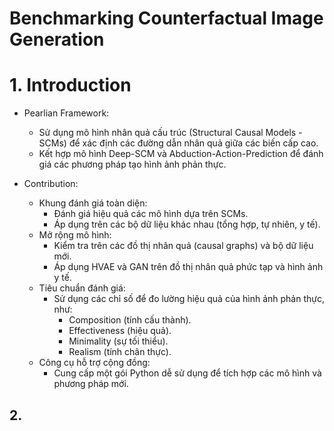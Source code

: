# Benchmarking Counterfactual Image Generation

# 1. Introduction
- Pearlian Framework:
    - Sử dụng mô hình nhân quả cấu trúc (Structural Causal Models - SCMs) để xác định các đường dẫn nhân quả giữa các biến cấp cao.
    - Kết hợp mô hình Deep-SCM và Abduction-Action-Prediction để đánh giá các phương pháp tạo hình ảnh phản thực.

- Contribution:
    - Khung đánh giá toàn diện:
        - Đánh giá hiệu quả các mô hình dựa trên SCMs.
        - Áp dụng trên các bộ dữ liệu khác nhau (tổng hợp, tự nhiên, y tế).
    - Mở rộng mô hình:
        - Kiểm tra trên các đồ thị nhân quả (causal graphs) và bộ dữ liệu mới.
        - Áp dụng HVAE và GAN trên đồ thị nhân quả phức tạp và hình ảnh y tế.
    - Tiêu chuẩn đánh giá:
        - Sử dụng các chỉ số để đo lường hiệu quả của hình ảnh phản thực, như:
            - Composition (tính cấu thành).
            - Effectiveness (hiệu quả).
            - Minimality (sự tối thiểu).
            - Realism (tính chân thực).
    - Công cụ hỗ trợ cộng đồng:
        - Cung cấp một gói Python dễ sử dụng để tích hợp các mô hình và phương pháp mới.

## 2. 